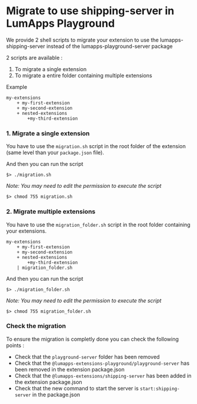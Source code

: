# Migrate to use shipping-server in LumApps Playground

We provide 2 shell scripts to migrate your extension to use the lumapps-shipping-server instead of the lumapps-playground-server package

2 scripts are available :
1. To migrate a single extension
2. To migrate a entire folder containing multiple extensions
   
Example
```
my-extensions
    + my-first-extension
    + my-second-extension
    + nested-extensions
        +my-third-extension

```

### 1. Migrate a single extension
You have to use the `migration.sh` script in the root folder of the extension (same level than your `package.json` file).

And then you can run the script
```shell
$> ./migration.sh
```

_Note: You may need to edit the permission to execute the script_
```shell
$> chmod 755 migration.sh
```

### 2. Migrate multiple extensions
You have to use the `migration_folder.sh` script in the root folder containing your extensions.

```
my-extensions
    + my-first-extension
    + my-second-extension
    + nested-extensions
        +my-third-extension
    | migration_folder.sh

```

And then you can run the script
```shell
$> ./migration_folder.sh
```

_Note: You may need to edit the permission to execute the script_
```shell
$> chmod 755 migration_folder.sh
```

### Check the migration

To ensure the migration is completly done you can check the following points :

 - Check that the `playground-server` folder has been removed
 - Check that the `@lumapps-extensions-playground/playground-server` has been removed in the extension package.json
 - Check that the `@lumapps-extensions/shipping-server` has been added in the extension package.json
 - Check that the new command to start the server is `start:shipping-server` in the package.json

